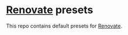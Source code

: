 # [Renovate][] presets

This repo contains default presets for [Renovate][].

[Renovate]: https://renovateapp.com